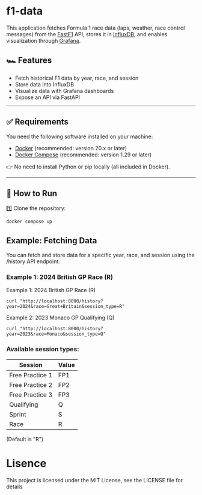 # f1-data

This application fetches Formula 1 race data (laps, weather, race control messages) from the [FastF1](https://theoehrly.github.io/Fast-F1/) API, stores it in [InfluxDB](https://www.influxdata.com/), and enables visualization through [Grafana](https://grafana.com/).

## 🏎️ Features

- Fetch historical F1 data by year, race, and session
- Store data into InfluxDB
- Visualize data with Grafana dashboards
- Expose an API via FastAPI

---

## ✅ Requirements

You need the following software installed on your machine:

- [Docker](https://www.docker.com/) (recommended: version 20.x or later)
- [Docker Compose](https://docs.docker.com/compose/) (recommended: version 1.29 or later)

👉 No need to install Python or pip locally (all included in Docker).

---

## 🚀 How to Run

1️⃣ Clone the repository:

```bash
docker compose up
```

## Example: Fetching Data

You can fetch and store data for a specific year, race, and session using the /history API endpoint.

### Example 1: 2024 British GP Race (R)

Example 1: 2024 British GP Race (R)
```
curl "http://localhost:8000/history?year=2024&race=Great+Britain&session_type=R"
```

Example 2: 2023 Monaco GP Qualifying (Q)

```
curl "http://localhost:8000/history?year=2023&race=Monaco&session_type=Q"
```

### Available session types:
| Session | Value |
|-- | -- |
| Free Practice 1 | FP1
| Free Practice 2 | FP2
| Free Practice 3 | FP3
| Qualifying | Q
| Sprint | S
| Race | R

(Default is "R")

# Lisence

This project is licensed under the MIT License, see the LICENSE file for details
